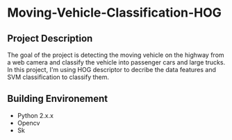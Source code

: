 # Moving-Vehicle-Classification-HOG
## Project Description
The goal of the project is detecting the moving vehicle on the highway from a web camera and classify the vehicle into passenger cars and large trucks. In this project, I'm using HOG descriptor to decribe the data features and SVM classification to classify them.
## Building Environement
* Python 2.x.x
* Opencv 
* Sk
